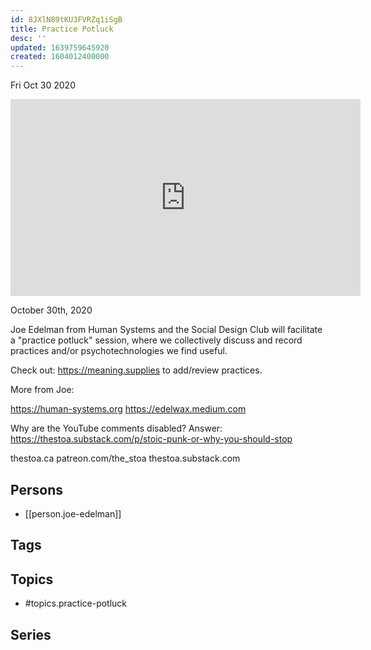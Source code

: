 ```yaml
---
id: 8JXlN89tKU3FVRZq1iSgB
title: Practice Potluck
desc: ''
updated: 1639759645920
created: 1604012400000
---
```





Fri Oct 30 2020

<iframe width="560" height="315" src="https://www.youtube.com/embed/Nk6uCO-xnTE" title="Practice Potluck w/ Joe Edelman" frameborder="0" allow="accelerometer; autoplay; clipboard-write; encrypted-media; gyroscope; picture-in-picture" allowfullscreen ></iframe>

October 30th, 2020

Joe Edelman from Human Systems and the Social Design Club will facilitate a "practice potluck" session, where we collectively discuss and record practices and/or psychotechnologies we find useful.

Check out: https://meaning.supplies to add/review practices. 

More from Joe: 

https://human-systems.org
https://edelwax.medium.com

Why are the YouTube comments disabled? Answer: https://thestoa.substack.com/p/stoic-punk-or-why-you-should-stop

thestoa.ca
patreon.com/the_stoa
thestoa.substack.com

## Persons

- [[person.joe-edelman]]

## Tags



## Topics

- #topics.practice-potluck

## Series




